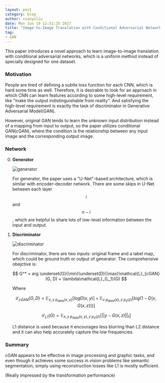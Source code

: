 ```yaml
---
layout: post
category: blog
author: xiaoyuliu
date: Mon Jun 19 12:51:25 2017
title: "Image-to-Image Translation with Conditional Adversarial Networks - Note"
tag:
- GAN
---
```


This paper introduces a novel approach to learn image-to-image translation with conditional adversarial networks, which is a uniform method instead of specially designed for one dataset.

### Motivation

People are tired of defining a subtle loss function for each CNN, which is hard some time as well. Therefore, it is desirable to look for an approach in which CNN can learn features according to some high-level requirement, like "make the output indistinguishable from reality". And satisfying the high-level requirement is exactly the task of discriminator in Generative Adversarial Model(GAN). 

However, original GAN tends to learn the unknown input distribution instead of a mapping from input to output, so the paper utilizes conditional GAN(cGAN), where the condition is the relationship between any input image and the corresponding output image.

### Network

0. **Generator**

    ![generator](https://cl.ly/1Q3c2G22172q/Image%202017-06-19%20at%201.09.23%20PM.png)

    For generator, the paper uses a "U-Net"-based architecture, which is similar with encoder-decoder network. There are some skips in U-Net between each layer $$i$$ and $$n-i$$, which are helpful to share lots of low-level information between the input and output.

1. **Discriminator**

    ![discriminator](https://cl.ly/091m253Q0B32/Image%202017-06-19%20at%201.16.55%20PM.png)

    For discriminator, there are two inputs: original frame and a label map, which could be ground truth or output of generator. The comprehensive obejctive is:

    $$
    G^* = arg \underset{G}{\min}\underset{D}{\max}\mathcal{L}_{cGAN}(G, D) + \lambda\mathcal{L}_{L_1}(G)
    $$

    Where 

    $$
    \mathcal{L}_{cGAN}(G,D) = \mathbb{E}_{x,y~p_{data}(x,y)}[logD(x,y)] + \mathbb{E}_{x~p_{data}(x), z~p_z(z)}[log(1-D(x,G(x,z)))]
    $$

    $$
    \mathcal{L}_{L1}(G) = \mathbb{E}_{x,y~p_{data}(x,y), z~p_z(z)}[||y - G(x,z)||_1]
    $$

    L1 distance is used because it encourages less blurring than L2 distance and it can also help accurately capture the low frequencies.

### Summary

cGAN appears to be effective in image processing and graphic tasks, and even though it achieves some success in vision problems like semantic segmentation, simply using reconstruction losses like L1 is mostly sufficient. 

(Really impressed by the transformation performance)




